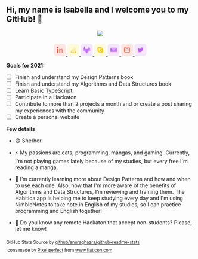 
## Hi, my name is Isabella and I welcome you to my GitHub! 👋

<p align="center">
  <img src="https://github-readme-stats.vercel.app/api?username=Riquettinha&show_icons=true&count_private=true"/>
	
  <!--<img src="https://github-readme-stats.vercel.app/api/wakatime?username=Riquettinha"/>-->
  
  <br/>
  <br/>
  <a target="_blank" href="http://linkedin.com/in/isabella-riquetti/?locale=en_US">
    <img src="/icons/linkedin.png">
  </a>
  <a target="_blank" href="https://stackoverflow.com/users/6650677/isabella-riquetti?tab=profile">
    <img src="/icons/stack-overflow.png">
  </a>
  <a target="_blank" href="http://gitlab.com/Riquettinha">
    <img src="/icons/gitlab.png">
  </a>
  <a target="_blank" href="https://join.skype.com/invite/BYybLhPYhrYg">
    <img src="/icons/skype.png">
  </a>
  <a target="_blank" href="mailto:isabella.riquetti@outlook.com">
    <img src="/icons/email.png">
  </a>
  <a target="_blank" href="http://instagram.com/Riquettinha">
    <img src="/icons/instagram.png">
  </a>
  <a target="_blank" href="http://twitter.com/Riquettinha">
    <img src="/icons/twitter.png">
  </a>
  
</p>


**Goals for 2021:**
- [ ] Finish and understand my Design Patterns book
- [ ] Finish and understand my Algorithms and Data Structures book
- [ ] Learn Basic TypeScript
- [ ] Participate in a Hackaton
- [ ] Contribute to more than 2 projects a month and or create a post sharing my experiences with the community
- [ ] Create a personal website

**Few details**

- 😄 She/her

- ⚡ My passions are cats, programming, mangas, and gaming. Currently, I'm not playing games lately because of my studies, but every free I'm reading a manga.

- 🌱 I’m currently learning more about Design Patterns and how and when to use each one. Also, now that I'm more aware of the benefits of Algorithms and Data Structures, I’m reviewing and training them. The Habitica app is helping me to keep studying every day and I'm using NimbleNotes to take note in English of my studies, so I can practice programming and English together!

- 🤔 Do you know any remote Hackaton that accept non-students? Please, let me know!

<sub>
	GitHub Stats Source by <a target="_blank" href="https://github.com/anuraghazra/github-readme-stats">github/anuraghazra/github-readme-stats</a><br>
	Icons made by <a href="https://icon54.com/" title="Pixel perfect">Pixel perfect</a> from <a href="https://www.flaticon.com/" title="Flaticon"> www.flaticon.com</a>
</sub>
